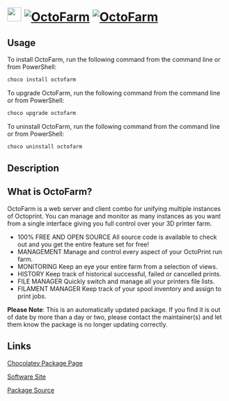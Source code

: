﻿# <img src="https://cdn.jsdelivr.net/gh/mkevenaar/chocolatey-packages@4a723bf6cc46868cfaf015793080af8c921a4469/icons/octofarm.png" width="32" height="32"/> [![OctoFarm](https://img.shields.io/chocolatey/v/octofarm.svg?label=OctoFarm)](https://community.chocolatey.org/packages/octofarm) [![OctoFarm](https://img.shields.io/chocolatey/dt/octofarm.svg)](https://community.chocolatey.org/packages/octofarm)

## Usage

To install OctoFarm, run the following command from the command line or from PowerShell:

```powershell
choco install octofarm
```

To upgrade OctoFarm, run the following command from the command line or from PowerShell:

```powershell
choco upgrade octofarm
```

To uninstall OctoFarm, run the following command from the command line or from PowerShell:

```powershell
choco uninstall octofarm
```

## Description

## What is OctoFarm?

OctoFarm is a web server and client combo for unifying multiple instances of Octoprint. You can manage and monitor as many instances as you want from a single interface giving you full control over your 3D printer farm.

* 100% FREE AND OPEN SOURCE
All source code is available to check out and you get the entire feature set for free!
* MANAGEMENT
Manage and control every aspect of your OctoPrint run farm.
* MONITORING
Keep an eye your entire farm from a selection of views.
* HISTORY
Keep track of historical successful, failed or cancelled prints.
* FILE MANAGER
Quickly switch and manage all your printers file lists.
* FILAMENT MANAGER
Keep track of your spool inventory and assign to print jobs.

**Please Note**: This is an automatically updated package. If you find it is
out of date by more than a day or two, please contact the maintainer(s) and
let them know the package is no longer updating correctly.


## Links

[Chocolatey Package Page](https://community.chocolatey.org/packages/octofarm)

[Software Site](https://octofarm.net/)

[Package Source](https://github.com/mkevenaar/chocolatey-packages/tree/master/automatic/octofarm)

